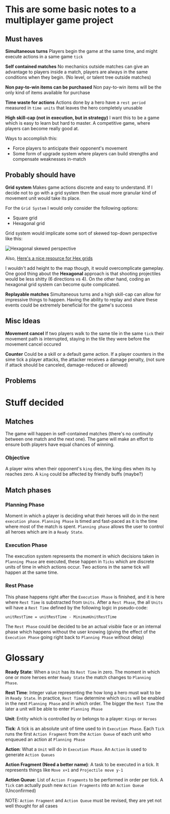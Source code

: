 # This are some basic notes to a multiplayer game project

## Must haves

**Simultaneous turns**
Players begin the game at the same time, and might execute actions in a same game `tick`

**Self contained matches**
No mechanics outside matches can give an advantage to players inside a match, players are always in the same conditions
when they begin. (No level, or talent tree outside matches)

**Non pay-to-win items can be purchased**
Non pay-to-win items will be the only kind of items available for purchase

**Time waste for actions**
Actions done by a hero have a `rest period` measured in `time units` that leaves the hero completely unusable

**High skill-cap (not in execution, but in strategy)**
I want this to be a game which is easy to learn but hard to master. A competitive game, where players can become really 
good at.

Ways to accomplish this:
- Force players to anticipate their opponent's movement
- Some form of upgrade system where players can build strengths and compensate weaknesses in-match


## Probably should have

**Grid system**
Makes game actions discrete and easy to understand. If I decide not to go with a grid system then the usual more granular 
kind of movement unit would take its place.

For the `Grid System` I would only consider the following options:
- Square grid
- Hexagonal grid

Grid system would implicate some sort of skewed top-down perspective like this:

![Hexagonal skewed perspective](http://i.stack.imgur.com/fplfg.jpg)

Also, [Here's a nice resource for Hex grids](http://www.redblobgames.com/grids/hexagons/)

I wouldn't add height to the map though, it would overcomplicate gameplay. One good thing about the **Hexagonal** approach
is that shooting projectiles would be less shitty (6 directions vs 4). On the other hand, coding an hexagonal grid system can
become quite complicated.

**Replayable matches**
Simultaneous turns and a high skill-cap can allow for impressive things to happen. Having the ability to replay and share 
these events could be extremely beneficial for the game's success

## Misc Ideas
**Movement cancel**
If two players walk to the same tile in the same `tick` their movement path is interrupted, staying in the tile they were 
before the movement cancel occured

**Counter**
Could be a skill or a default game action. If a player counters in the sime tick a player attacks, the attacker receives 
a damage penalty, (not sure if attack should be canceled, damage-reduced or allowed)


## Problems
<Fill here reasons why some idea might not work or cause problems>




# Stuff decided

## Matches
The game will happen in self-contained matches (there's no continuity between one match and the next one). The game will make an effort to ensure both players have equal chances of winning. 

### Objective
A player wins when their opponent's `king` dies, the king dies when its `hp` reaches zero. A `king` could be affected
by friendly buffs (maybe?)



## Match phases

### Planning Phase
Moment in which a player is deciding what their heroes will do in the next `execution phase`.
`Planning Phase` is timed and fast-paced as it is the time where most of the match is spent. `Planning phase` allows the user to control all heroes which are in a `Ready State`.

### Execution Phase
The execution system represents the moment in which decisions taken in `Planning Phase` are executed, these happen in `Ticks`
which are discrete units of time in which actions occur. Two actions in the same tick will happen at the same time.

### Rest Phase
This phase happens right after the `Execution Phase` is finished, and it is here where `Rest Time` is substracted from
`Units`. After a `Rest Phase`, the all `Units` will have a `Rest Time` defined by the following logic in pseudo-code:

```
unitRestTime = unitRestTime - MinimumUnitRestTime
```

The `Rest Phase` could be decided to be an actual *visible* face or an internal phase which happens without the user knowing (giving the effect of the `Execution Phase` going right back to `Planning Phase` without delay)



# Glossary
**Ready State**: When a `Unit` has its `Rest Time` in zero. The moment in which one or more heroes enter `Ready State`
the match changes to `Planning Phase`.

**Rest Time**: Integer value representing the how long a hero must wait to be in `Ready State`. In practice, `Rest Time` determine which `Units` will be enabled in the next `Planning Phase` and in which order. The bigger the `Rest Time` the later a unit will be able to enter `Planning Phase`

**Unit**: Entity which is controlled by or belongs to a player: `Kings` or `Heroes`

**Tick**: A tick is an absolute unit of time used to in `Execution Phase`. Each `Tick` runs the first `Action Fragment` from the `Action Queue` of each unit who enqueued an action at `Planning Phase`

**Action**: What a `Unit` will do in `Execution Phase`. An `Action` is used to generate `Action Queues`

**Action Fragment (Need a better name)**: A task to be executed in a tick. It represents things like `Move x+1` and `Projectile move y-1`

**Action Queue**: List of `Action Fragments` to be performed in order per tick. A `Tick` can actually push new `Action Fragments` into an `Action Queue` (Unconfirmed)


NOTE: `Action Fragment` and `Action Queue` must be revised, they are yet not well thought for all cases
